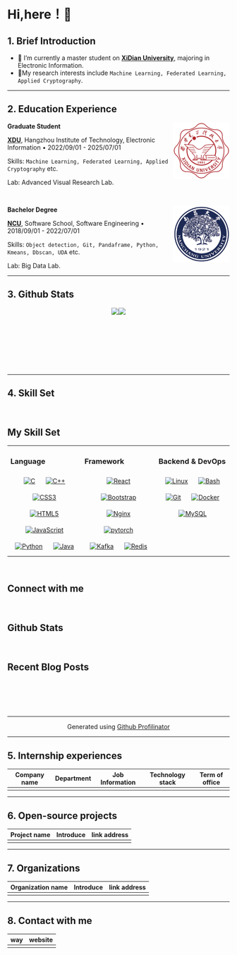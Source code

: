 <!-- profile logo 个人资料徽标 -->
<!-- <div align="center">
  <a href="https://zone.ivan-zhang.com.cn/"><img src="https://img.shields.io/badge/Website-博客-blue" /></a>&emsp;
  <a href="https://www.researchgate.net/profile/Yifan-Zhang-253/"><img src="https://img.shields.io/badge/RG-ResearchGate-blue" /></a>&emsp; -->
  <!-- visitor statistics logo 访问量统计徽标 -->
<!--  <img src="https://komarev.com/ghpvc/?username=ZhangIvan1&label=Views&color=0e75b6&style=flat" alt="访问量统计" /><br>


  <!-- metrics 基础资料 -->
<!--  <picture>
    <img src="/github-metrics.svg" alt="Metrics" width="80%" />
  </picture>
</div> -->

# Hi,here！👋

## 1. Brief Introduction

- 🔭 I’m currently a master student on [**XiDian University**](https://www.xidian.edu.cn/), majoring in Electronic Information.
- 🌱My research interests include `Machine Learning, Federated Learning, Applied Cryptography`.

---



## 2. Education Experience

[<img style="padding-left: 0 !important;" align="right" height="128px" width="128px" alt="XDU" src="./images/xdu.png"/>](https://www.xidian.edu.cn/)

**Graduate Student** 

[**XDU**](https://www.xidian.edu.cn/), Hangzhou Institute of Technology, Electronic Information • 2022/09/01 - 2025/07/01  

Skills: `Machine Learning, Federated Learning, Applied Cryptography` etc.

Lab: Advanced Visual Research Lab.

<br>

[<img style="padding-left: 0 !important;" align="right" height="128px" width="128px" alt="NCU" src="./images/ncu.png"/>](https://www.ncu.edu.cn/)

**Bachelor Degree** 

[**NCU**](https://www.ncu.edu.cn/), Software School, Software Engineering • 2018/09/01 - 2022/07/01 

Skills: `Object detection, Git, Pandaframe, Python, Kmeans, Dbscan, UDA` etc.

Lab: Big Data Lab.

---



## 3. Github Stats

<div style="display: flex; justify-content: center;";><img align="" height="137px" src="https://github-readme-stats-git-masterrstaa-rickstaa.vercel.app/api?username=ZhangIvan1&show_icons=true" /><img align="" height="137px" src="https://github-readme-stats-git-masterrstaa-rickstaa.vercel.app/api/top-langs/?username=ZhangIvan1&layout=compact" /></div>


---



## 4. Skill Set

  

<br/>  


## My Skill Set  
<table><tr><td valign="top" width="33%">



### Language  
<div align="center">  
<a href="https://www.cprogramming.com/" target="_blank"><img style="margin: 10px" src="https://profilinator.rishav.dev/skills-assets/c-original.svg" alt="C" height="50" /></a>  
<a href="https://www.cplusplus.com/" target="_blank"><img style="margin: 10px" src="https://profilinator.rishav.dev/skills-assets/cplusplus-original.svg" alt="C++" height="50" /></a>  
<a href="https://www.w3schools.com/css/" target="_blank"><img style="margin: 10px" src="https://profilinator.rishav.dev/skills-assets/css3-original-wordmark.svg" alt="CSS3" height="50" /></a>  
<a href="https://en.wikipedia.org/wiki/HTML5" target="_blank"><img style="margin: 10px" src="https://profilinator.rishav.dev/skills-assets/html5-original-wordmark.svg" alt="HTML5" height="50" /></a>  
<a href="https://www.javascript.com/" target="_blank"><img style="margin: 10px" src="https://profilinator.rishav.dev/skills-assets/javascript-original.svg" alt="JavaScript" height="50" /></a>  
<a href="https://www.python.org/" target="_blank"><img style="margin: 10px" src="https://profilinator.rishav.dev/skills-assets/python-original.svg" alt="Python" height="50" /></a>  
<a href="https://www.java.com/" target="_blank"><img style="margin: 10px" src="https://profilinator.rishav.dev/skills-assets/java-original-wordmark.svg" alt="Java" height="50" /></a>  
</div>

</td><td valign="top" width="33%">



### Framework  
<div align="center">  
<a href="https://reactjs.org/" target="_blank"><img style="margin: 10px" src="https://profilinator.rishav.dev/skills-assets/react-original-wordmark.svg" alt="React" height="50" /></a>  
<a href="https://getbootstrap.com/docs/3.4/javascript/" target="_blank"><img style="margin: 10px" src="https://profilinator.rishav.dev/skills-assets/bootstrap-plain.svg" alt="Bootstrap" height="50" /></a>  
<a href="https://www.nginx.com/" target="_blank"><img style="margin: 10px" src="https://profilinator.rishav.dev/skills-assets/nginx-original.svg" alt="Nginx" height="50" /></a>  
<a href="https://pytorch.org/" target="_blank"><img style="margin: 10px" src="https://profilinator.rishav.dev/skills-assets/pytorch-icon.svg" alt="pytorch" height="50" /></a>  
<a href="https://kafka.apache.org/" target="_blank"><img style="margin: 10px" src="https://profilinator.rishav.dev/skills-assets/apache_kafka-icon.svg" alt="Kafka" height="50" /></a>  
<a href="https://redis.io/" target="_blank"><img style="margin: 10px" src="https://profilinator.rishav.dev/skills-assets/redis-original-wordmark.svg" alt="Redis" height="50" /></a>  
</div>

</td><td valign="top" width="33%">



### Backend & DevOps  
<div align="center">  
<a href="https://www.linux.org/" target="_blank"><img style="margin: 10px" src="https://profilinator.rishav.dev/skills-assets/linux-original.svg" alt="Linux" height="50" /></a>  
<a href="https://www.gnu.org/software/bash/" target="_blank"><img style="margin: 10px" src="https://profilinator.rishav.dev/skills-assets/gnu_bash-icon.svg" alt="Bash" height="50" /></a>  
<a href="https://github.com/" target="_blank"><img style="margin: 10px" src="https://profilinator.rishav.dev/skills-assets/git-scm-icon.svg" alt="Git" height="50" /></a>  
<a href="https://www.docker.com/" target="_blank"><img style="margin: 10px" src="https://profilinator.rishav.dev/skills-assets/docker-original-wordmark.svg" alt="Docker" height="50" /></a>  
<a href="https://www.mysql.com/" target="_blank"><img style="margin: 10px" src="https://profilinator.rishav.dev/skills-assets/mysql-original-wordmark.svg" alt="MySQL" height="50" /></a>  
</div>

</td></tr></table>  

<br/>  


## Connect with me  
  

<br/>  


## Github Stats  
  

<br/>  


## Recent Blog Posts  
  

<br/>  

  

<br/>  

  

<br/>  


<br />

----
<div align="center">Generated using <a href="https://profilinator.rishav.dev/" target="_blank">Github Profilinator</a></div>

---



## 5. Internship experiences

| Company name     | Department                            | Job Information           | Technology stack             | Term of office       |
| ---------------- | ------------------------------------- | ------------------------- | ---------------------------- | -------------------- |
|              |            |                 |                  |                |

---



## 6. Open-source projects

| Project name | Introduce | link address |
| ------------ | --------- | ------------ |
|              |           |              |

---



## 7. Organizations

| Organization name | Introduce | link address |
| ----------------- | --------- | ------------ |
|                   |           |              |

---



## 8. Contact with me

| way  | website |
| ---- | ------- |
|      |         |
